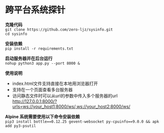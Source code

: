 # 跨平台系统探针

**克隆代码**  
`git clone https://github.com/zero-ljz/sysinfo.git`  
`cd sysinfo`  

**安装依赖**  
`pip install -r requirements.txt`  

**启动服务器并在后台运行**  
`nohup python3 app.py --port 8000 &`

**使用说明**  
* index.html文件支持直接在本地用浏览器打开  
* 支持在一个页面查看多台服务器
* 访问静态文件时可以从url的参数中传入多个服务器的url  
http://127.0.0.1:8000/?urls=ws://your_host1:8000/ws/,ws://your_host2:8000/ws/

**Alpine 系统需要使用以下命令安装依赖**   
`pip3 install bottle==0.12.25 gevent-websocket py-cpuinfo==9.0.0 && apk add py3-psutil`  